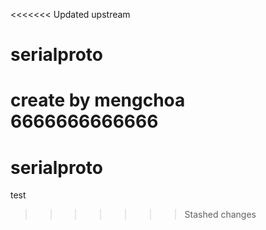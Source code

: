 <<<<<<< Updated upstream
# serialproto
create by mengchoa
6666666666666
=======
# serialproto
test
>>>>>>> Stashed changes
